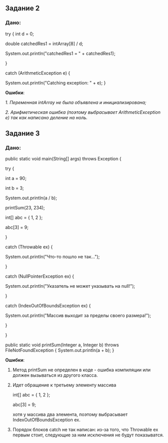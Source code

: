 ## Задание 2
### Дано:

try {
int d = 0;

double catchedRes1 = intArray[8] / d;

System.out.println("catchedRes1 = " + catchedRes1);

}

catch (ArithmeticException e) 
{

System.out.println("Catching exception: " + e);
}

**Ошибки**:

_1. Переменная intArray не была объявлена и инициализирована;_

_2. Арифметическая ошибка (поэтому выбрасывает ArithmeticException e) так как написано деление на ноль._


## Задание 3
### Дано:

public static void main(String[] args) throws Exception
{


try {

int a = 90;

int b = 3;

System.out.println(a / b);

printSum(23, 234);

int[] abc = { 1, 2 };

abc[3] = 9;

}

catch (Throwable ex) {

System.out.println("Что-то пошло не так...");

} 

catch (NullPointerException ex) {

System.out.println("Указатель не может указывать на null!");

} 

catch (IndexOutOfBoundsException ex) {

System.out.println("Массив выходит за пределы своего размера!");

}

}

public static void printSum(Integer a, Integer b) throws FileNotFoundException {
System.out.println(a + b);
}

**Ошибки**:
1. Метод printSum не определен в коде - ошибка компиляции или должен вызываться из другого класса.
2. Идет обращение к третьему элементу массива 

   int[] abc = { 1, 2 };

   abc[3] = 9;
   
   хотя у массива два элемента, поэтому выбрасывает IndexOutOfBoundsException ex.
3. Порядок блоков catch не так написан: из-за того, что Throwable ex первым стоит, следующие за ним исключения не будут показыватся.
